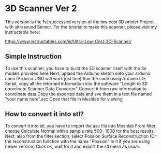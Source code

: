 # 3D Scanner Ver 2
This version is the 1st successed version of the low cost 3D printer Project with ultrasound Sensor.
For the tutorial to make this scanner, please visit my instructable here:

https://www.instructables.com/id/Ultra-Low-Cost-3D-Scanner/

## Simple Instruction
To use this scanner, you have to build the 3D scanner itself with the 3d models provided here
Next, uplaod the Arduino sketch onto your arduino nano (Arduino UNO will work just fine)
Run the code using Arduino IDE Serial, copy all the returned information into the software "Length to 3D coordinate Scanner Data Convertor"
Convert it from raw information to coordinate data
Copy the exported data and sve them in a text file named "your name here".asc
Open that file in Meshlab for viewing

## How to convert it into stl?
To convert it into stl, you have to import the asc file into Meshlab
From filter, choose Calculate Normal with a sample rate 500 -1000 for the best results.
Next, also from the filter section, select Possion Surface Reconstruction (Or the reconstruction function with the name "Possion" in it if you are using newer version)
Click ok, wait for it and export the stl mesh as usual.
